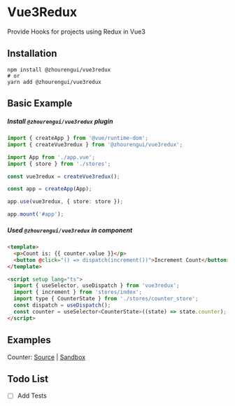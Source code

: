 # Vue3Redux

Provide Hooks for projects using Redux in Vue3

## Installation

```
npm install @zhourengui/vue3redux
# or
yarn add @zhourengui/vue3redux
```

## Basic Example

##### Install `@zhourengui/vue3redux` plugin

```typescript
import { createApp } from '@vue/runtime-dom';
import { createVue3redux } from '@zhourengui/vue3redux';

import App from './app.vue';
import { store } from './stores';

const vue3redux = createVue3redux();

const app = createApp(App);

app.use(vue3redux, { store: store });

app.mount('#app');
```

##### Used `@zhourengui/vue3redux` in component

```html
<template>
  <p>Count is: {{ counter.value }}</p>
  <button @click="() => dispatch(increment())">Increment Count</button>
</template>

<script setup lang="ts">
  import { useSelector, useDispatch } from 'vue3redux';
  import { increment } from 'stores/index';
  import type { CounterState } from './stores/counter_store';
  const dispatch = useDispatch();
  const counter = useSelector<CounterState>((state) => state.counter);
</script>
```

## Examples

Counter: [Source](https://github.com/zhourengui/vue3redux/tree/master/example) | [Sandbox](https://codesandbox.io/p/sandbox/zhourengui-vue3redux-9yu2zd)

## Todo List

- [ ] Add Tests

